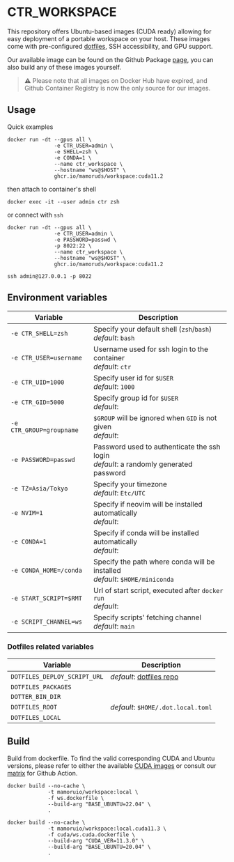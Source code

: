 # CTR_WORKSPACE

This repository offers Ubuntu-based images (CUDA ready) allowing for easy deployment of a portable workspace on your host. These images come with pre-configured [dotfiles](https://github.com/MamoruDS/dotfiles), SSH accessibility, and GPU support.

Our available image can be found on the Github Package [page](https://github.com/MamoruDS/dockerfiles/pkgs/container/workspace), you can also build any of these images yourself.

> ⚠ ️Please note that all images on Docker Hub have expired, and Github Container Registry is now the only source for our images.

## Usage

Quick examples

```shell
docker run -dt --gpus all \
               -e CTR_USER=admin \
               -e SHELL=zsh \
               -e CONDA=1 \
               --name ctr_workspace \
               --hostname "ws@$HOST" \
               ghcr.io/mamoruds/workspace:cuda11.2
```

then attach to container's shell

```shell
docker exec -it --user admin ctr zsh
```

or connect with `ssh`

```shell
docker run -dt --gpus all \
               -e CTR_USER=admin \
               -e PASSWORD=passwd \
               -p 8022:22 \
               --name ctr_workspace \
               --hostname "ws@$HOST" \
               ghcr.io/mamoruds/workspace:cuda11.2

ssh admin@127.0.0.1 -p 8022
```

## Environment variables

| Variable                 | Description                                                                               |
| ------------------------ | ----------------------------------------------------------------------------------------- |
| `-e CTR_SHELL=zsh`       | Specify your default shell (`zsh`/`bash`)<br />_default_: `bash`                          |
| `-e CTR_USER=username`   | Username used for ssh login to the container<br />_default_: `ctr`                        |
| `-e CTR_UID=1000`        | Specify user id for `$USER`<br />_default_: `1000`                                        |
| `-e CTR_GID=5000`        | Specify group id for `$USER`<br />_default_: ` `                                          |
| `-e CTR_GROUP=groupname` | `$GROUP` will be ignored when `GID` is not given<br />_default_: ` `                      |
| `-e PASSWORD=passwd`     | Password used to authenticate the ssh login<br />_default_: a randomly generated password |
| `-e TZ=Asia/Tokyo`       | Specify your timezone<br />_default_: `Etc/UTC`                                           |
| `-e NVIM=1`              | Specify if neovim will be installed automatically<br />_default_: ` `                     |
| `-e CONDA=1`             | Specify if conda will be installed automatically<br />_default_: ` `                      |
| `-e CONDA_HOME=/conda`   | Specify the path where conda will be installed <br />_default_: `$HOME/miniconda`         |
| `-e START_SCRIPT=$RMT`   | Url of start script, executed after `docker run` <br />_default_: ` `                     |
| `-e SCRIPT_CHANNEL=ws`   | Specify scripts' fetching channel<br />_default_: `main`                                  |

### Dotfiles related variables

| Variable                     | Description                                                                           |
| ---------------------------- | ------------------------------------------------------------------------------------- |
| `DOTFILES_DEPLOY_SCRIPT_URL` | _default_: [dotfiles repo](https://github.com/MamoruDS/dotfiles/blob/main/install.sh) |
| `DOTFILES_PACKAGES`          |                                                                                       |
| `DOTTER_BIN_DIR`             |                                                                                       |
| `DOTFILES_ROOT`              | _default_: `$HOME/.dot.local.toml`                                                    |
| `DOTFILES_LOCAL`             |                                                                                       |


## Build

Build from dockerfile. To find the valid corresponding CUDA and Ubuntu versions, please refer to either the available [CUDA images](https://hub.docker.com/r/nvidia/cuda/tags) or consult our [matrix](https://github.com/MamoruDS/dockerfiles/blob/main/CTR_WORKSPACE/targets_matrix.json) for Github Action.

```shell
docker build --no-cache \
             -t mamoruio/workspace:local \
             -f ws.dockerfile \
             --build-arg "BASE_UBUNTU=22.04" \
             .

docker build --no-cache \
             -t mamoruio/workspace:local.cuda11.3 \
             -f cuda/ws.cuda.dockerfile \
             --build-arg "CUDA_VER=11.3.0" \
             --build-arg "BASE_UBUNTU=20.04" \
             .
```
